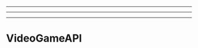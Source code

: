 ------------------------------------------------------
----------------------------------------------------------------------------------------------------
-------------------------------------------------------
# VideoGameAPI

